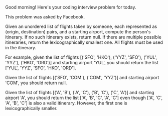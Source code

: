 Good morning! Here's your coding interview problem for today.This problem was asked by Facebook.Given an unordered list of flights taken by someone, each represented as(origin, destination) pairs, and a starting airport, compute the person'sitinerary. If no such itinerary exists, return null. If there are multiplepossible itineraries, return the lexicographically smallest one. All flightsmust be used in the itinerary.For example, given the list of flights [('SFO', 'HKO'), ('YYZ', 'SFO'), ('YUL','YYZ'), ('HKO', 'ORD')] and starting airport 'YUL', you should return the list['YUL', 'YYZ', 'SFO', 'HKO', 'ORD'].Given the list of flights [('SFO', 'COM'), ('COM', 'YYZ')] and starting airport'COM', you should return null.Given the list of flights [('A', 'B'), ('A', 'C'), ('B', 'C'), ('C', 'A')] andstarting airport 'A', you should return the list ['A', 'B', 'C', 'A', 'C'] eventhough ['A', 'C', 'A', 'B', 'C'] is also a valid itinerary. However, the firstone is lexicographically smaller.